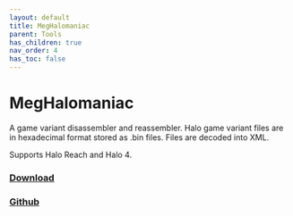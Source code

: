 ```yaml
---
layout: default
title: MegHalomaniac
parent: Tools
has_children: true
nav_order: 4
has_toc: false
---
```

# MegHalomaniac

A game variant disassembler and reassembler. Halo game variant files are in hexadecimal format stored as .bin files. Files are decoded into XML.

Supports Halo Reach and Halo 4.

### [Download](https://github.com/KornnerStudios/KSoft.Blam/releases)

### [Github](https://github.com/KornnerStudios/KSoft.Blam)
